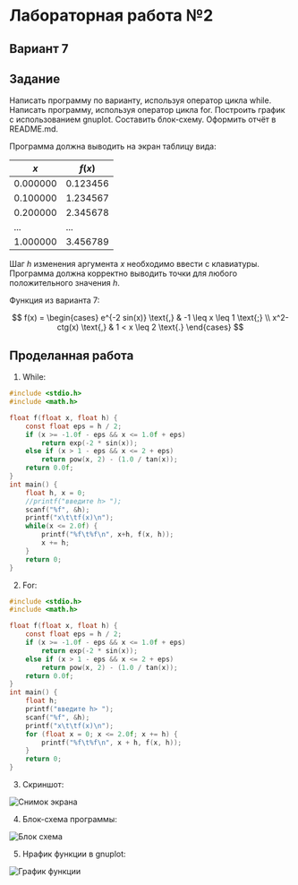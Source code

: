 # Лабораторная работа №2
## Вариант 7
## Задание
Написать программу по варианту, используя оператор цикла while.
Написать программу, используя оператор цикла for.
Построить график с использованием gnuplot.
Составить блок-схему.
Оформить отчёт в README.md.

Программа должна выводить на экран таблицу вида:

|$x$       |  $f(x)$  |
|----------|----------|
|0.000000  |  0.123456|
|0.100000  |  1.234567|
|0.200000  |  2.345678|
|...       |  ...     |
|1.000000  |  3.456789|

Шаг $h$ изменения аргумента $x$ необходимо ввести с клавиатуры. Программа должна корректно выводить точки для любого положительного значения $h$.

Функция из варианта 7:

$$
f(x) =
  \begin{cases}
    e^{-2 sin(x)} \text{,}       & -1 \leq x \leq 1 \text{;} \\
    x^2-ctg(x) \text{,} & 1 < x \leq 2 \text{.}
  \end{cases}
$$

## Проделанная работа
1. While:
```c
#include <stdio.h>
#include <math.h>

float f(float x, float h) {
    const float eps = h / 2;
    if (x >= -1.0f - eps && x <= 1.0f + eps)
        return exp(-2 * sin(x));
    else if (x > 1 - eps && x <= 2 + eps)
        return pow(x, 2) - (1.0 / tan(x));
    return 0.0f;
}
int main() {
    float h, x = 0;
    //printf("введите h> "); 
    scanf("%f", &h);
    printf("x\t\tf(x)\n");
    while(x <= 2.0f) {
        printf("%f\t%f\n", x+h, f(x, h));
        x += h;
    }
    return 0;
}
```
2. For:
```c
#include <stdio.h>
#include <math.h>

float f(float x, float h) {
    const float eps = h / 2;
    if (x >= -1.0f - eps && x <= 1.0f + eps)
        return exp(-2 * sin(x));
    else if (x > 1 - eps && x <= 2 + eps)
        return pow(x, 2) - (1.0 / tan(x));
    return 0.0f;
}
int main() {
    float h;
    printf("введите h> ");
    scanf("%f", &h);
    printf("x\t\tf(x)\n");
    for (float x = 0; x <= 2.0f; x += h) {
        printf("%f\t%f\n", x + h, f(x, h));
    }
    return 0;
}
```

3. Скриншот:

![Снимок экрана](screen.png)

4. Блок-схема программы:

![Блок схема](schema.jpg)

5. Нрафик функции в gnuplot:

![График функции](gnuplot.png)
